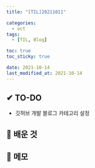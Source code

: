 ```yaml
---
title: "[TIL]20211011"

categories:
  - oct
tags:
  - [TIL, Blog]

toc: true
toc_sticky: true

date: 2021-10-14
last_modified_at: 2021-10-14
---
```


## ✔ TO-DO

- 깃허브 개발 블로그 카테고리 설정

## 💾 배운 것

## 📝 메모
